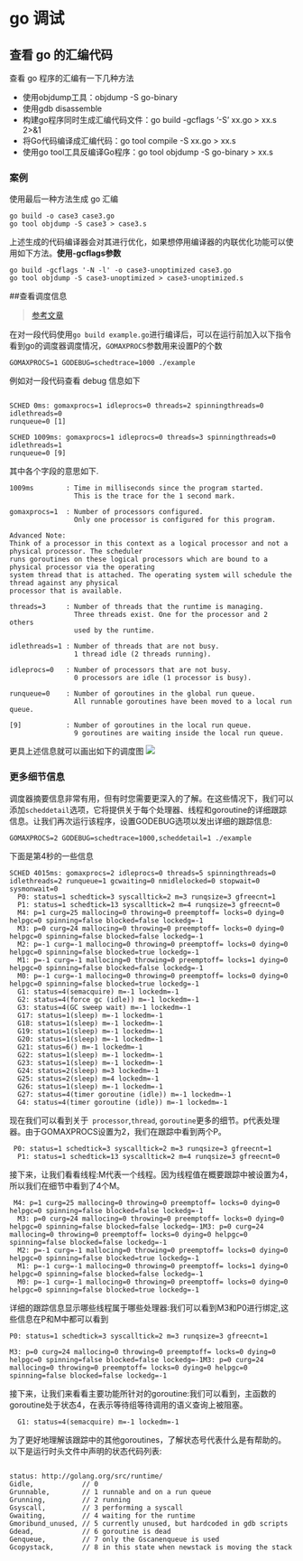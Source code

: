 # go 调试

## 查看 go 的汇编代码
查看 go 程序的汇编有一下几种方法
- 使用objdump工具：objdump -S go-binary
- 使用gdb disassemble
- 构建go程序同时生成汇编代码文件：go build -gcflags ‘-S’ xx.go > xx.s 2>&1
- 将Go代码编译成汇编代码：go tool compile -S xx.go > xx.s
- 使用go tool工具反编译Go程序：go tool objdump -S go-binary > xx.s


### 案例
使用最后一种方法生成 go 汇编

```
go build -o case3 case3.go
go tool objdump -S case3 > case3.s
```

上述生成的代码编译器会对其进行优化，如果想停用编译器的内联优化功能可以使用如下方法。**使用-gcflags参数**

```
go build -gcflags '-N -l' -o case3-unoptimized case3.go
go tool objdump -S case3-unoptimized > case3-unoptimized.s
```

##查看调度信息

>[参考文章](https://www.ardanlabs.com/blog/2015/02/scheduler-tracing-in-go.html)

在对一段代码使用`go build example.go`进行编译后，可以在运行前加入以下指令看到go的调度器调度情况，`GOMAXPROCS`参数用来设置P的个数

```
GOMAXPROCS=1 GODEBUG=schedtrace=1000 ./example
```

例如对一段代码查看 debug 信息如下

```

SCHED 0ms: gomaxprocs=1 idleprocs=0 threads=2 spinningthreads=0 idlethreads=0
runqueue=0 [1]

SCHED 1009ms: gomaxprocs=1 idleprocs=0 threads=3 spinningthreads=0 idlethreads=1
runqueue=0 [9]
```

其中各个字段的意思如下.

```
1009ms        : Time in milliseconds since the program started.
                This is the trace for the 1 second mark.

gomaxprocs=1  : Number of processors configured.
                Only one processor is configured for this program.

Advanced Note:
Think of a processor in this context as a logical processor and not a physical processor. The scheduler
runs goroutines on these logical processors which are bound to a physical processor via the operating
system thread that is attached. The operating system will schedule the thread against any physical
processor that is available.

threads=3     : Number of threads that the runtime is managing.
                Three threads exist. One for the processor and 2 others
                used by the runtime.

idlethreads=1 : Number of threads that are not busy.
                1 thread idle (2 threads running).

idleprocs=0   : Number of processors that are not busy.
                0 processors are idle (1 processor is busy).

runqueue=0    : Number of goroutines in the global run queue.
                All runnable goroutines have been moved to a local run queue.

[9]           : Number of goroutines in the local run queue.
                9 goroutines are waiting inside the local run queue.
```

更具上述信息就可以画出如下的调度图
![](https://www.ardanlabs.com/images/goinggo/diagram1.png)

### 更多细节信息
调度器摘要信息非常有用，但有时您需要更深入的了解。在这些情况下，我们可以添加`scheddetail`选项，它将提供关于每个处理器、线程和goroutine的详细跟踪信息。让我们再次运行该程序，设置GODEBUG选项以发出详细的跟踪信息:

```
GOMAXPROCS=2 GODEBUG=schedtrace=1000,scheddetail=1 ./example

```

下面是第4秒的一些信息

```
SCHED 4015ms: gomaxprocs=2 idleprocs=0 threads=5 spinningthreads=0 idlethreads=2 runqueue=1 gcwaiting=0 nmidlelocked=0 stopwait=0 sysmonwait=0
  P0: status=1 schedtick=3 syscalltick=2 m=3 runqsize=3 gfreecnt=1
  P1: status=1 schedtick=13 syscalltick=2 m=4 runqsize=3 gfreecnt=0
  M4: p=1 curg=25 mallocing=0 throwing=0 preemptoff= locks=0 dying=0 helpgc=0 spinning=false blocked=false lockedg=-1
  M3: p=0 curg=24 mallocing=0 throwing=0 preemptoff= locks=0 dying=0 helpgc=0 spinning=false blocked=false lockedg=-1
  M2: p=-1 curg=-1 mallocing=0 throwing=0 preemptoff= locks=0 dying=0 helpgc=0 spinning=false blocked=true lockedg=-1
  M1: p=-1 curg=-1 mallocing=0 throwing=0 preemptoff= locks=1 dying=0 helpgc=0 spinning=false blocked=false lockedg=-1
  M0: p=-1 curg=-1 mallocing=0 throwing=0 preemptoff= locks=0 dying=0 helpgc=0 spinning=false blocked=true lockedg=-1
  G1: status=4(semacquire) m=-1 lockedm=-1
  G2: status=4(force gc (idle)) m=-1 lockedm=-1
  G3: status=4(GC sweep wait) m=-1 lockedm=-1
  G17: status=1(sleep) m=-1 lockedm=-1
  G18: status=1(sleep) m=-1 lockedm=-1
  G19: status=1(sleep) m=-1 lockedm=-1
  G20: status=1(sleep) m=-1 lockedm=-1
  G21: status=6() m=-1 lockedm=-1
  G22: status=1(sleep) m=-1 lockedm=-1
  G23: status=1(sleep) m=-1 lockedm=-1
  G24: status=2(sleep) m=3 lockedm=-1
  G25: status=2(sleep) m=4 lockedm=-1
  G26: status=1(sleep) m=-1 lockedm=-1
  G27: status=4(timer goroutine (idle)) m=-1 lockedm=-1
  G4: status=4(timer goroutine (idle)) m=-1 lockedm=-1
```

现在我们可以看到关于` processor`,`thread`, `goroutine`更多的细节。p代表处理器。由于GOMAXPROCS设置为2，我们在跟踪中看到两个P。

```
 P0: status=1 schedtick=3 syscalltick=2 m=3 runqsize=3 gfreecnt=1
  P1: status=1 schedtick=13 syscalltick=2 m=4 runqsize=3 gfreecnt=0
```
接下来，让我们看看线程:M代表一个线程。因为线程值在概要跟踪中被设置为4，所以我们在细节中看到了4个M。
```
 M4: p=1 curg=25 mallocing=0 throwing=0 preemptoff= locks=0 dying=0 helpgc=0 spinning=false blocked=false lockedg=-1
  M3: p=0 curg=24 mallocing=0 throwing=0 preemptoff= locks=0 dying=0 helpgc=0 spinning=false blocked=false lockedg=-1M3: p=0 curg=24 mallocing=0 throwing=0 preemptoff= locks=0 dying=0 helpgc=0 spinning=false blocked=false lockedg=-1
  M2: p=-1 curg=-1 mallocing=0 throwing=0 preemptoff= locks=0 dying=0 helpgc=0 spinning=false blocked=true lockedg=-1
  M1: p=-1 curg=-1 mallocing=0 throwing=0 preemptoff= locks=1 dying=0 helpgc=0 spinning=false blocked=false lockedg=-1
  M0: p=-1 curg=-1 mallocing=0 throwing=0 preemptoff= locks=0 dying=0 helpgc=0 spinning=false blocked=true lockedg=-1
```

详细的跟踪信息显示哪些线程属于哪些处理器:我们可以看到M3和P0进行绑定,这些信息在P和M中都可以看到

```
P0: status=1 schedtick=3 syscalltick=2 m=3 runqsize=3 gfreecnt=1

M3: p=0 curg=24 mallocing=0 throwing=0 preemptoff= locks=0 dying=0 helpgc=0 spinning=false blocked=false lockedg=-1M3: p=0 curg=24 mallocing=0 throwing=0 preemptoff= locks=0 dying=0 helpgc=0 spinning=false blocked=false lockedg=-1
```

接下来，让我们来看看主要功能所针对的goroutine:我们可以看到，主函数的goroutine处于状态4，在表示等待组等待调用的语义查询上被阻塞。

```
  G1: status=4(semacquire) m=-1 lockedm=-1
```

为了更好地理解该跟踪中的其他goroutines，了解状态号代表什么是有帮助的。以下是运行时头文件中声明的状态代码列表:


```

status: http://golang.org/src/runtime/
Gidle,            // 0
Grunnable,        // 1 runnable and on a run queue
Grunning,         // 2 running
Gsyscall,         // 3 performing a syscall
Gwaiting,         // 4 waiting for the runtime
Gmoribund_unused, // 5 currently unused, but hardcoded in gdb scripts
Gdead,            // 6 goroutine is dead
Genqueue,         // 7 only the Gscanenqueue is used
Gcopystack,       // 8 in this state when newstack is moving the stack
```